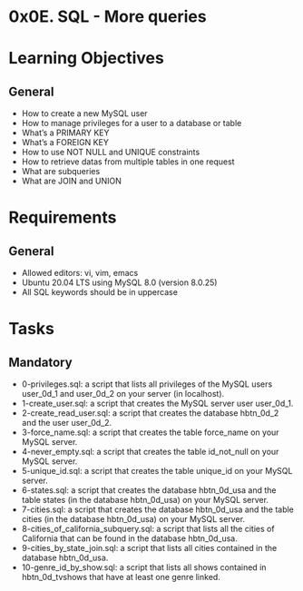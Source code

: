 # 0x0E. SQL - More queries

# Learning Objectives
## General
- How to create a new MySQL user
- How to manage privileges for a user to a database or table
- What’s a PRIMARY KEY
- What’s a FOREIGN KEY
- How to use NOT NULL and UNIQUE constraints
- How to retrieve datas from multiple tables in one request
- What are subqueries
- What are JOIN and UNION


# Requirements
## General
- Allowed editors: vi, vim, emacs
- Ubuntu 20.04 LTS using MySQL 8.0 (version 8.0.25)
- All SQL keywords should be in uppercase

# Tasks
## Mandatory
- 0-privileges.sql: a script that lists all privileges of the MySQL users user_0d_1 and user_0d_2 on your server (in localhost). 
- 1-create_user.sql: a script that creates the MySQL server user user_0d_1.
- 2-create_read_user.sql: a script that creates the database hbtn_0d_2 and the user user_0d_2.
- 3-force_name.sql: a script that creates the table force_name on your MySQL server.
- 4-never_empty.sql: a script that creates the table id_not_null on your MySQL server.
- 5-unique_id.sql: a script that creates the table unique_id on your MySQL server.
- 6-states.sql:  a script that creates the database hbtn_0d_usa and the table states (in the database hbtn_0d_usa) on your MySQL server.
- 7-cities.sql: a script that creates the database hbtn_0d_usa and the table cities (in the database hbtn_0d_usa) on your MySQL server.
- 8-cities_of_california_subquery.sql: a script that lists all the cities of California that can be found in the database hbtn_0d_usa.
- 9-cities_by_state_join.sql: a script that lists all cities contained in the database hbtn_0d_usa.
- 10-genre_id_by_show.sql: a script that lists all shows contained in hbtn_0d_tvshows that have at least one genre linked.
